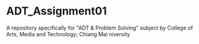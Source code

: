 # ADT_Assignment01
A repository specifically for "ADT &amp; Problem Solving" subject by College of Arts, Media and Technology; Chiang Mai niversity
